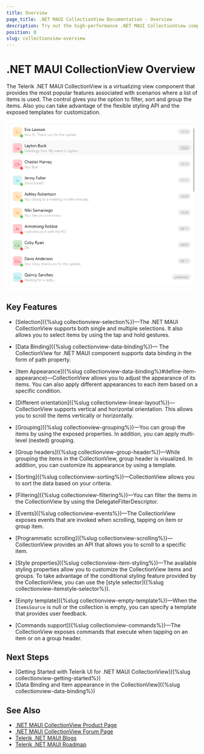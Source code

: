 ```yaml
---
title: Overview
page_title: .NET MAUI CollectionView Documentation - Overview
description: Try out the high-performance .NET MAUI CollectionView component featuring data binding, filtering, sorting, grouping, and much more.
position: 0
slug: collectionview-overview
---
```


# .NET MAUI CollectionView Overview

The Telerik .NET MAUI CollectionView is a virtualizing view component that provides the most popular features associated with scenarios where a list of items is used. The control gives you the option to filter, sort and group the items. Also you can take advantage of the flexible styling API and the exposed templates for customization. 

![.NET MAUI CollectionView Overview](images/collectionview-overview.png "Telerik .NET MAUI CollectionView")

## Key Features

* [Selection]({%slug collectionview-selection%})&mdash;The .NET MAUI CollectionView supports both single and multiple selections. It also allows you to select items by using the tap and hold gestures.

* [Data Binding]({%slug collectionview-data-binding%})&mdash; The CollectionView for .NET MAUI component supports data binding in the form of path property.

* [Item Appearance]({%slug collectionview-data-binding%}#define-item-appearance)&mdash;CollectionView allows you to adjust the appearance of its items. You can also apply different appearances to each item based on a specific condition.

* [Different orientation]({%slug collectionview-linear-layout%})&mdash;CollectionView supports vertical and horizontal orientation. This allows you to scroll the items vertically or horizontally.

* [Grouping]({%slug collectionview-grouping%})&mdash;You can group the items by using the exposed properties. In addition, you can apply multi-level (nested) grouping.

* [Group headers]({%slug collectionview-group-header%})&mdash;While grouping the items in the CollectionView, group header is visualized. In addition, you can customize its appearance by using a template.

* [Sorting]({%slug collectionview-sorting%})&mdash;CollectionView allows you to sort the data based on your criteria.

* [Filtering]({%slug collectionview-filtering%})&mdash;You can filter the items in the CollectionView by using the DelegateFilterDescriptor.

* [Events]({%slug collectionview-events%})&mdash;The CollectionView exposes events that are invoked when scrolling, tapping on item or group item.

* [Programmatic scrolling]({%slug collectionview-scrolling%})&mdash;CollectionView provides an API that allows you to scroll to a specific item.

* [Style properties]({%slug collectionview-item-styling%})&mdash;The available styling properties allow you to customize the CollectionView items and groups. To take advantage of the conditional styling feature provided by the CollectionView, you can use the [style selector]({%slug collectionview-itemstyle-selector%}).

* [Empty template]({%slug collectionview-empty-template%})&mdash;When the `ItemsSource` is null or the collection is empty, you can specify a template that provides user feedback.

* [Commands support]({%slug collectionview-commands%})&mdash;The CollectionView exposes commands that execute when tapping on an item or on a group header.

## Next Steps

- [Getting Started with Telerik UI for .NET MAUI CollectionView]({%slug collectionview-getting-started%})
- [Data Binding and Item appearance in the CollectionView]({%slug collectionview-data-binding%})

## See Also

- [.NET MAUI CollectionView Product Page](https://www.telerik.com/maui-ui/collectionview)
- [.NET MAUI CollectionView Forum Page](https://www.telerik.com/forums/maui?tagId=1829)
- [Telerik .NET MAUI Blogs](https://www.telerik.com/blogs/mobile-net-maui)
- [Telerik .NET MAUI Roadmap](https://www.telerik.com/support/whats-new/maui-ui/roadmap)